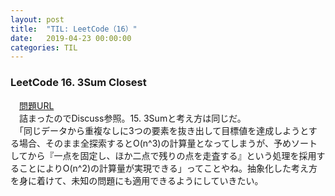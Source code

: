 ```yaml
---
layout: post
title:  "TIL: LeetCode（16）"
date:   2019-04-23 00:00:00
categories: TIL
---
```


### LeetCode 16. 3Sum Closest
　[問題URL](https://leetcode.com/problems/3sum-closest/)  
　詰まったのでDiscuss参照。15. 3Sumと考え方は同じだ。  
　「同じデータから重複なしに3つの要素を抜き出して目標値を達成しようとする場合、そのまま全探索するとO(n^3)の計算量となってしまうが、予めソートしてから『一点を固定し、ほか二点で残りの点を走査する』という処理を採用することによりO(n^2)の計算量が実現できる」ってことやね。抽象化した考え方を身に着けて、未知の問題にも適用できるようにしていきたい。
